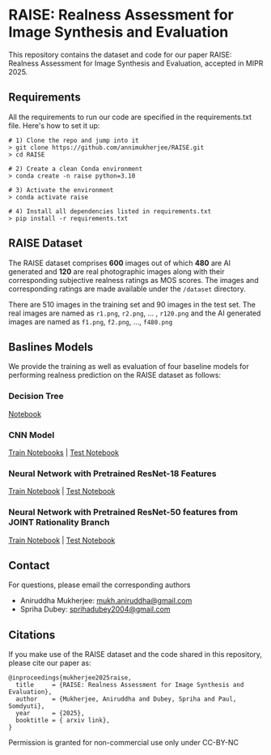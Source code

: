 # RAISE: Realness Assessment for Image Synthesis and Evaluation  

This repository contains the dataset and code for our paper RAISE: Realness Assessment for Image Synthesis and Evaluation, accepted in MIPR 2025.

## Requirements
All the requirements to run our code are specified in the requirements.txt file. Here's how to set it up:


```
# 1) Clone the repo and jump into it
> git clone https://github.com/annimukherjee/RAISE.git
> cd RAISE

# 2) Create a clean Conda environment
> conda create -n raise python=3.10

# 3) Activate the environment
> conda activate raise

# 4) Install all dependencies listed in requirements.txt
> pip install -r requirements.txt
```

## RAISE Dataset
The RAISE dataset comprises **600** images out of which **480** are AI generated and **120** are real photographic images along with their corresponding subjective realness ratings as MOS scores. The images and corresponding ratings are made available under the `/dataset` directory. 

There are 510 images in the training set and 90 images in the test set. The real images are named as `r1.png`, `r2.png`, ... , `r120.png` and the AI generated images are named as `f1.png`, `f2.png`, ..., `f480.png`

## Baslines Models

We provide the training as well as evaluation of four baseline models for performing realness prediction on the RAISE dataset as follows:

### Decision Tree

[Notebook](https://github.com/annimukherjee/RAISE/blob/main/models/00_ml-models/02_ml-features-modelling.ipynb)



### CNN Model

[Train Notebooks](https://github.com/annimukherjee/RAISE/blob/main/models/01_CNN/0_base_cnn-train.ipynb) | [Test Notebook](https://github.com/annimukherjee/RAISE/blob/main/models/01_CNN/1_base_cnn-test.ipynb)


### Neural Network with Pretrained ResNet-18 Features

[Train Notebook](https://github.com/annimukherjee/RAISE/blob/main/models/02_RestNet-18-Exp/0_transf-learning-train.ipynb) | [Test Notebook](https://github.com/annimukherjee/RAISE/blob/main/models/02_RestNet-18-Exp/1_transf-learning-test.ipynb)


### Neural Network with Pretrained ResNet-50 features from JOINT Rationality Branch

[Train Notebook](https://github.com/annimukherjee/RAISE/blob/main/models/04_NN-fine-tuned-JOINT/0_joint-resnet-train.ipynb) | [Test Notebook
](https://github.com/annimukherjee/RAISE/blob/main/models/04_NN-fine-tuned-JOINT/1_joint-resnet-test.ipynb)

## Contact
For questions, please email the corresponding authors
- Aniruddha Mukherjee: mukh.aniruddha@gmail.com
- Spriha Dubey: sprihadubey2004@gmail.com 

## Citations
If you make use of the RAISE dataset and the code shared in this repository, please cite our paper as:
```
@inproceedings{mukherjee2025raise,
  title     = {RAISE: Realness Assessment for Image Synthesis and Evaluation},
  author    = {Mukherjee, Aniruddha and Dubey, Spriha and Paul, Somdyuti},
  year      = {2025},
  booktitle = { arxiv link},
}
```

Permission is granted for non-commercial use only under CC-BY-NC
